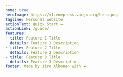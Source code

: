 ```yaml
---
home: true
heroImage: https://v1.vuepress.vuejs.org/hero.png
tagline: Personal website
actionText: Quick Start →
actionLink: /guide/
features:
- title: Feature 1 Title
  details: Feature 1 Description
- title: Feature 2 Title
  details: Feature 2 Description
- title: Feature 3 Title
  details: Feature 3 Description
footer: Made by Iiro Alhonen with ❤️
---
```

